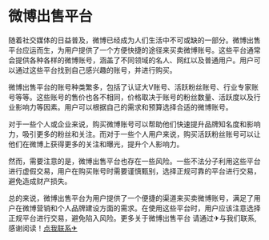 # 微博出售平台

随着社交媒体的日益普及，微博已经成为人们生活中不可或缺的一部分。微博出售平台应运而生，为用户提供了一个方便快捷的途径来买卖微博账号。这些平台通常会提供各种各样的微博账号，涵盖了不同领域的名人、网红以及普通用户。用户可以通过这些平台找到自己感兴趣的账号，并进行购买。

微博出售平台的账号种类繁多，包括了认证大V账号、活跃粉丝账号、行业专家账号等等。这些账号的售价也各不相同，价格取决于账号的粉丝数量、活跃度以及行业影响力等因素。用户可以根据自己的需求和预算选择合适的微博账号。

对于一些个人或企业来说，购买微博账号可以帮助他们快速提升品牌知名度和影响力，吸引更多的粉丝和关注。而对于一些个人用户来说，购买活跃粉丝账号可以让他们在微博上获得更多的关注和曝光，提升个人影响力。

然而，需要注意的是，微博出售平台也存在一些风险。一些不法分子利用这些平台进行虚假交易，用户在购买账号时需要谨慎甄别，选择正规可靠的平台进行交易，避免造成财产损失。

总的来说，微博出售平台为用户提供了一个便捷的渠道来买卖微博账号，满足了用户在微博营销和个人品牌建设方面的需求。在使用这些平台时，用户应该注意选择正规平台进行交易，避免陷入风险。更多关于微博出售平台 请通过✈与我们联系,感谢阅读！[点我联系✈](https://wap.k02.cc)
